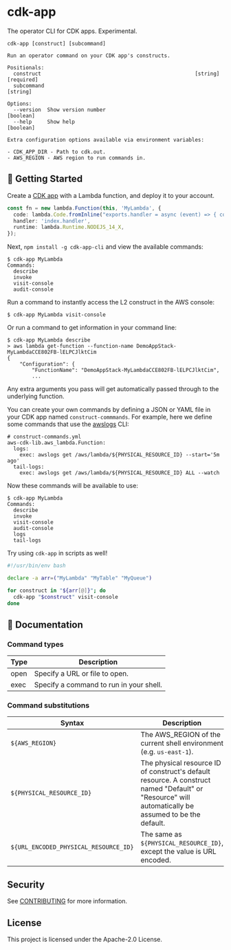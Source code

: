 # cdk-app

The operator CLI for CDK apps. Experimental.

```
cdk-app [construct] [subcommand]

Run an operator command on your CDK app's constructs.

Positionals:
  construct                                                  [string] [required]
  subcommand                                                            [string]

Options:
  --version  Show version number                                       [boolean]
  --help     Show help                                                 [boolean]

Extra configuration options available via environment variables:

- CDK_APP_DIR - Path to cdk.out.
- AWS_REGION - AWS region to run commands in.
```

## 🚀 Getting Started

Create a [CDK app](https://www.npmjs.com/package/aws-cdk) with a Lambda
function, and deploy it to your account.

```ts
const fn = new lambda.Function(this, 'MyLambda', {
  code: lambda.Code.fromInline("exports.handler = async (event) => { console.log('event: ', event) };"),
  handler: 'index.handler',
  runtime: lambda.Runtime.NODEJS_14_X,
});
```

Next, `npm install -g cdk-app-cli` and view the available commands:

```
$ cdk-app MyLambda
Commands:
  describe
  invoke
  visit-console
  audit-console
```

Run a command to instantly access the L2 construct in the AWS console:

```
$ cdk-app MyLambda visit-console
```

Or run a command to get information in your command line:

```
$ cdk-app MyLambda describe
> aws lambda get-function --function-name DemoAppStack-MyLambdaCCE802FB-lELPCJlktCim
{
    "Configuration": {
        "FunctionName": "DemoAppStack-MyLambdaCCE802FB-lELPCJlktCim",
        ...
```

Any extra arguments you pass will get automatically passed through to the underlying function.

You can create your own commands by defining a JSON or YAML file in your CDK app named `construct-commmands`. For example, here we define some commands that use the [awslogs](https://github.com/jorgebastida/awslogs) CLI:

```
# construct-commands.yml
aws-cdk-lib.aws_lambda.Function:
  logs:
    exec: awslogs get /aws/lambda/${PHYSICAL_RESOURCE_ID} --start='5m ago'
  tail-logs:
    exec: awslogs get /aws/lambda/${PHYSICAL_RESOURCE_ID} ALL --watch
```

Now these commands will be available to use:

```
$ cdk-app MyLambda
Commands:
  describe
  invoke
  visit-console
  audit-console
  logs
  tail-logs
```

Try using `cdk-app` in scripts as well!

```bash
#!/usr/bin/env bash

declare -a arr=("MyLambda" "MyTable" "MyQueue")

for construct in "${arr[@]}"; do
  cdk-app "$construct" visit-console
done
```

## 📖 Documentation

### Command types

| Type | Description |
| ----------- | ----------- |
| open | Specify a URL or file to open. |
| exec | Specify a command to run in your shell. |

### Command substitutions

| Syntax | Description |
| ----------- | ----------- |
| `${AWS_REGION}` | The AWS_REGION of the current shell environment (e.g. `us-east-1`). |
| `${PHYSICAL_RESOURCE_ID}` | The physical resource ID of construct's default resource. A construct named "Default" or "Resource" will automatically be assumed to be the default. |
| `${URL_ENCODED_PHYSICAL_RESOURCE_ID}` | The same as `${PHYSICAL_RESOURCE_ID}`, except the value is URL encoded. |

## Security

See [CONTRIBUTING](CONTRIBUTING.md#security-issue-notifications) for more information.

## License

This project is licensed under the Apache-2.0 License.
